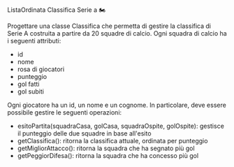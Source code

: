 ListaOrdinata Classifica Serie a 🏍

Progettare una classe Classifica che permetta di gestire la classifica di Serie A costruita a partire da
 20 squadre di calcio. Ogni squadra di calcio ha i seguenti attributi:

- id
- nome
- rosa di giocatori
- punteggio
- gol fatti
- gol subiti

Ogni giocatore ha un id, un nome e un cognome.
In particolare, deve essere possibile gestire le seguenti operazioni:

- esitoPartita(squadraCasa, golCasa, squadraOspite, golOspite): gestisce il punteggio delle due squadre 
in base all'esito 
- getClassifica(): ritorna la classifica attuale, ordinata per punteggio 
- getMigliorAttacco(): ritorna la squadra che ha segnato più gol
- getPeggiorDifesa(): ritorna la squadra che ha concesso più gol 


